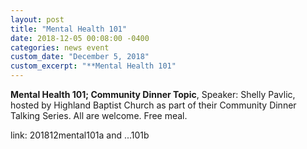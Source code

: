 ```yaml
---
layout: post
title: "Mental Health 101"
date: 2018-12-05 00:08:00 -0400
categories: news event
custom_date: "December 5, 2018"
custom_excerpt: "**Mental Health 101"
---
```


**Mental Health 101; Community Dinner Topic**, Speaker: Shelly Pavlic, hosted by Highland Baptist Church as part of their Community Dinner Talking Series. All are welcome. Free meal.

link: 201812mental101a and ...101b